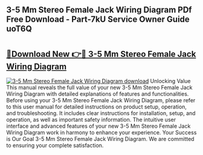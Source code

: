 ## 3-5 Mm Stereo Female Jack Wiring Diagram PDf Free Download - Part-7kU Service Owner Guide uoT6Q

# <h2><a href="http://dfhcfs.blite.top/?on=3-5+Mm+Stereo+Female+Jack+Wiring+Diagram">🔗Download New 👉🔴 3-5 Mm Stereo Female Jack Wiring Diagram</a></h2>

[![3-5 Mm Stereo Female Jack Wiring Diagram download](https://i.imgur.com/lujVjoI.png)](http://dfhcfs.blite.top/?on=3-5+Mm+Stereo+Female+Jack+Wiring+Diagram)
Unlocking Value This manual reveals the full value of your new 3-5 Mm Stereo Female Jack Wiring Diagram with detailed explanations of features and functionalities. Before using your 3-5 Mm Stereo Female Jack Wiring Diagram, please refer to this user manual for detailed instructions on product setup, operation, and troubleshooting. It includes clear instructions for installation, setup, and operation, as well as important safety information. The intuitive user interface and advanced features of your new 3-5 Mm Stereo Female Jack Wiring Diagram work in harmony to enhance your experience. Your Success is Our Goal 3-5 Mm Stereo Female Jack Wiring Diagram. We are committed to ensuring your complete satisfaction.
